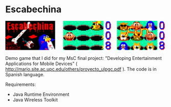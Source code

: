 Escabechina
===========

![Screenshot](shot.png "Screenshot")

Demo game that I did for my MsC final project: "Developing Entertainment Applications for Mobile Devices" ( http://mario.site.ac.upc.edu/others/proyecto_ulpgc.pdf ). The code is in Spanish language.

Requirements:
- Java Runtime Environment
- Java Wireless Toolkit
